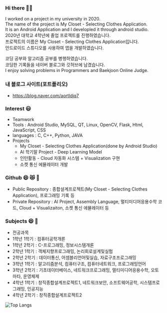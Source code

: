 ### Hi there 👋:smile:
 I worked on a project in my university in 2020.  
 The name of the project is My Closet - Selecting Clothes Application.  
 It is an Android Application and I developled it through android studio.  
 2020년 대학교 4학년에 졸업 프로젝트를 진행하였습니다.  
 프로젝트의 이름은 My Closet - Selecting Clothes Application입니다.  
 안드로이드 스튜디오를 사용하여 앱을 개발하였습니다.

 코딩 공부와 알고리즘 공부를 병행하였습니다.  
 코딩한 기록들을 네이버 블로그와 깃허브에 남겼습니다.  
 I enjoy solving problems in Programmers and Baekjoon Online Judge.  
 <!--Programmers와 백준 온라인 저지에 있는 코딩 문제들을 푸는 것을 좋아합니다. -->
 ### 내 블로그 사이트(포트폴리오) 
 * https://blog.naver.com/aortldjq7
 ### Interest :smiley:
 * Teamwork
 * Tools : Android Studio, MySQL, QT, Linux, OpenCV, Flask, Html, JavaScript, CSS
 * languages : C, C++, Python, JAVA
 * Projects
    * My Closet - Selecting Clothes Application(done by Android Studio)
    * AI 학기말 Project - Deep Learning Model
    * 인턴활동 - Cloud 자동화 시스템 + Visualization 구현
    * 소켓 통신 에뮬레이터 개발
    
 ### Github 😄 😻 💙
* Public Repository : 종합설계프로젝트(My Closet - Selecting Clothes Application), 프로그래밍 기록 등
* Private Repository : AI Project, Assembly Language, 멀티미디어응용수학 코드, Cloud + Visualizaiton, 소켓 통신 에뮬레이터 등

### Subjects 😄 💙
 * 전공과목
 * 1학년 1학기 : 컴퓨터공학개론
 * 1학년 2학기 : C-프로그래밍, 정보시스템개론
 * 2학년 1학기 : 객체지향프로그래밍, 논리회로설계및실험
 * 2학년 2학기 : 데이터통신, 어셈블리언어및실습, 자료구조프로그래밍
 * 3학년 1학기 : 알고리즘분석, 컴퓨터구조, 컴퓨터네트워크, 프로그래밍언어
 * 3학년 2학기 : 기초데이터베이스, 네트워크프로그래밍, 멀티미디어응용수학, 오토마타, 운영체제
 * 4학년 1학기 : 창직종합설계프로젝트1, 네트워크보안, 소프트웨어공학, 시스템프로그래밍, 인공지능
 * 4학년 2학기 : 창직종합설계프로젝트2

 ![Top Langs](https://github-readme-stats.vercel.app/api/top-langs/?username=sponge77&layout=compact)



<!--
**sponge77/sponge77** is a ✨ _special_ ✨ repository because its `README.md` (this file) appears on your GitHub profile.

Here are some ideas to get you started:

- 🔭 I’m currently working on ...
- 🌱 I’m currently learning ...
- 👯 I’m looking to collaborate on ...
- 🤔 I’m looking for help with ...
- 💬 Ask me about ...
- 📫 How to reach me: ...
- 😄 Pronouns: ...
- ⚡ Fun fact: ...
-->

